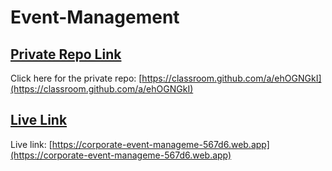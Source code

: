 # Event-Management

## [ Private Repo Link](https://classroom.github.com/a/ehOGNGkI)

Click here for the private repo: [https://classroom.github.com/a/ehOGNGkI](https://classroom.github.com/a/ehOGNGkI)

<!-- ## [Code Link](https://github.com/programming-hero-web-course-4/b8a9-event-management-Showrov-CoU) -->

## [Live Link](https://corporate-event-manageme-567d6.web.app)

Live link: [https://corporate-event-manageme-567d6.web.app](https://corporate-event-manageme-567d6.web.app)
